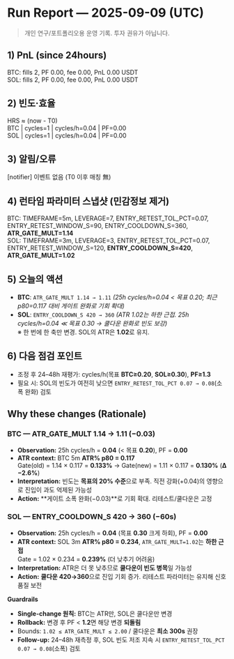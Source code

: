 # Run Report — 2025-09-09 (UTC)

> 개인 연구/포트폴리오용 운영 기록. 투자 권유가 아닙니다.

## 1) PnL (since 24hours)
BTC: fills 2, PF 0.00, fee 0.00, PnL 0.00 USDT  
SOL: fills 2, PF 0.00, fee 0.00, PnL 0.00 USDT

## 2) 빈도·효율
HRS ≈ (now - T0)  
BTC | cycles=1 | cycles/h=0.04 | PF=0.00  
SOL | cycles=1 | cycles/h=0.04 | PF=0.00

## 3) 알림/오류
[notifier] 이벤트 없음 (T0 이후 매칭 無)

## 4) 런타임 파라미터 스냅샷 (민감정보 제거)
BTC: TIMEFRAME=5m, LEVERAGE=7, ENTRY_RETEST_TOL_PCT=0.07, ENTRY_RETEST_WINDOW_S=90, ENTRY_COOLDOWN_S=360, **ATR_GATE_MULT=1.14**  
SOL: TIMEFRAME=3m, LEVERAGE=3, ENTRY_RETEST_TOL_PCT=0.07, ENTRY_RETEST_WINDOW_S=120, **ENTRY_COOLDOWN_S=420**, **ATR_GATE_MULT=1.02**

## 5) 오늘의 액션
- **BTC**: `ATR_GATE_MULT 1.14 → 1.11` *(25h cycles/h=0.04 < 목표 0.20; 최근 p80=0.117 대비 게이트 완화로 기회 확대)*  
- **SOL**: `ENTRY_COOLDOWN_S 420 → 360` *(ATR 1.02는 하한 근접. 25h cycles/h=0.04 ≪ 목표 0.30 → 쿨다운 완화로 빈도 보강)*  
  ※ 한 번에 한 축만 변경. SOL의 ATR은 **1.02**로 유지.

## 6) 다음 점검 포인트
- 조정 후 24–48h 재평가: cycles/h(목표 **BTC≥0.20**, **SOL≥0.30**), **PF≥1.3**  
- 필요 시: SOL의 빈도가 여전히 낮으면 `ENTRY_RETEST_TOL_PCT 0.07 → 0.08`(소폭 완화) 검토

## Why these changes (Rationale)

### BTC — ATR_GATE_MULT 1.14 → 1.11 (−0.03)
- **Observation:** 25h cycles/h = **0.04** (< 목표 **0.20**), PF = **0.00**
- **ATR context:** BTC 5m **ATR% p80 = 0.117**  
  Gate(old) = 1.14 × 0.117 = **0.133%** → Gate(new) = 1.11 × 0.117 = **0.130%** (**Δ −2.6%**)
- **Interpretation:** 빈도는 **목표의 20% 수준**으로 부족. 직전 강화(+0.04)의 영향으로 진입이 과도 억제된 가능성
- **Action:** **게이트 소폭 완화(−0.03)**로 기회 확대. 리테스트/쿨다운은 고정

### SOL — ENTRY_COOLDOWN_S 420 → 360 (−60s)
- **Observation:** 25h cycles/h = **0.04** (목표 **0.30** 크게 하회), PF = **0.00**
- **ATR context:** SOL 3m **ATR% p80 = 0.234**, `ATR_GATE_MULT=1.02`는 **하한 근접**  
  Gate = 1.02 × 0.234 = **0.239%** (더 낮추기 어려움)
- **Interpretation:** ATR은 더 못 낮추므로 **쿨다운이 빈도 병목**일 가능성
- **Action:** **쿨다운 420→360**으로 진입 기회 증가. 리테스트 파라미터는 유지해 신호 품질 보전

**Guardrails**
- **Single-change 원칙:** BTC는 ATR만, SOL은 쿨다운만 변경  
- **Rollback:** 변경 후 PF < **1.2**면 해당 변경 **되돌림**  
- Bounds: `1.02 ≤ ATR_GATE_MULT ≤ 2.00` / 쿨다운은 **최소 300s** 권장  
- **Follow-up:** 24–48h 재측정 후, SOL 빈도 저조 지속 시 `ENTRY_RETEST_TOL_PCT 0.07 → 0.08`(소폭) 검토
